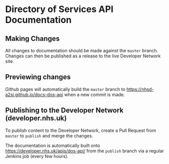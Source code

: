 # Directory of Services API Documentation

## Making Changes
All changes to documentation should be made against the `master` branch. Changes can then be published as a release to the live Developer Network site.

## Previewing changes
Github pages will automatically build the `master` branch to https://nhsd-a2si.github.io/docs-dos-api when a new commit is made.

## Publishing to the Developer Network (developer.nhs.uk)
To publish content to the Developer Network, create a Pull Request from `master` to `publish` and merge the changes.

The documentation is automatically built onto https://developer.nhs.uk/apis/dos-api/ from the `publish` branch via a regular Jenkins job (every few hours).
